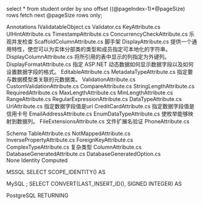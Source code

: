 ﻿select * from student
order by sno 
offset ((@pageIndex-1)*@pageSize) rows
fetch next @pageSize rows only;

Annotations 
IValidatableObject.cs
Validator.cs
KeyAttribute.cs
UIHintAttribute.cs
TimestampAttribute.cs
ConcurrencyCheckAttribute.cs 乐观并发检查
ScaffoldColumnAttribute.cs 脚手架
DisplayAttribute.cs  提供一个通用特性，使您可以为实体分部类的类型和成员指定可本地化的字符串。
DisplayColumnAttribute.cs 将所引用的表中显示的列指定为外键列。
DisplayFormatAttribute.cs 指定 ASP.NET 动态数据如何显示数据字段以及如何设置数据字段的格式。
EditableAttribute.cs 
MetadataTypeAttribute.cs 指定要与数据模型类关联的元数据类。
ValidationAttribute.cs
    CustomValidationAttribute.cs
    CompareAttribute.cs
    StringLengthAttribute.cs
    RequiredAttribute.cs
    MaxLengthAttribute.cs
    MinLengthAttribute.cs
    RangeAttribute.cs
    RegularExpressionAttribute.cs
    DataTypeAttribute.cs 
        UrlAttribute.cs 指定数据字段值是url
        CreditCardAttribute.cs 指定数据字段值是信用卡号
        EmailAddressAttribute.cs 
        EnumDataTypeAttribute.cs 使枚举能够映射到数据列。
        FileExtensionsAttribute.cs 文件扩展名验证
        PhoneAttribute.cs 
        
Schema
    TableAttribute.cs
    NotMappedAttribute.cs
    InversePropertyAttribute.cs
    ForeignKeyAttribute.cs
    ComplexTypeAttribute.cs 复杂类型
    ColumnAttribute.cs
    DatabaseGeneratedAttribute.cs
        DatabaseGeneratedOption.cs  
            None
            Identity
            Computed 

 MSSQL   SELECT SCOPE_IDENTITY() AS
 
  MySQL   ; SELECT CONVERT(LAST_INSERT_ID(), SIGNED INTEGER) AS
  
  PostgreSQL     RETURNING